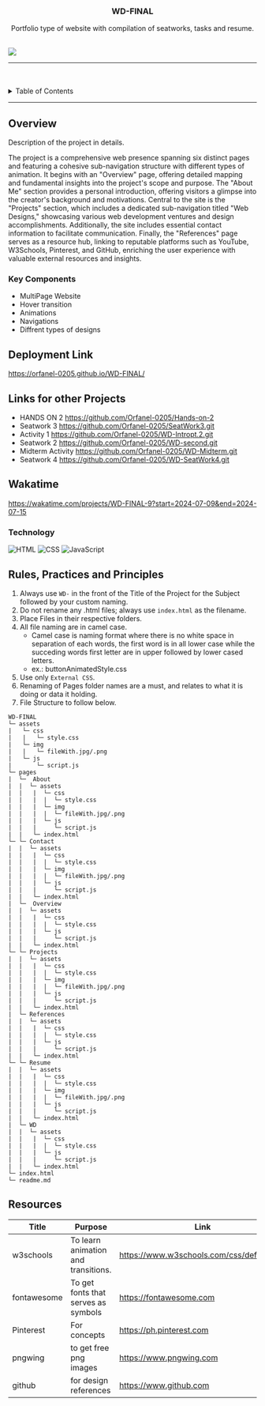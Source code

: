 <a name="readme-top">

<br/>

<br />
<div align="center">
  <a href="https://github.com/zyx-0314/">
  <!-- TODO: If you want to add logo or banner you can add it here -->
    
  </a>
<!-- TODO: Change Title to the name of the title of your Project -->
  <h3 align="center">WD-FINAL </h3>
</div>
<!-- TODO: Make a short description -->
<div align="center">
  Portfolio type of website with compilation of seatworks, tasks and resume. 
</div>

<br />

<!-- TODO: Change the zyx-0314 into your github username  -->
<!-- TODO: Change the WD-Template-Project into the same name of your folder -->
![](https://visit-counter.vercel.app/counter.png?page=Orfanel-0205/WD-FINAL)

---

<br />
<br />

<!-- TODO: If you want to add more layers for your readme -->
<details>
  <summary>Table of Contents</summary>
  <ol>
    <li>
      <a href="#overview">Overview</a>
      <ol>
        <li>
          <a href="#key-components">Key Components</a>
        </li>
        <li>
          <a href="#technology">Technology</a>
        </li>
      </ol>
    </li>
    <li>
      <a href="#rule,-practices-and-principles">Rules, Practices and Principles</a>
    </li>
    <li>
      <a href="#resources">Resources</a>
    </li>
  </ol>
</details>

---

## Overview

<!-- TODO: To be changed -->
<!-- The following are just sample -->
Description of the project in details.


The project is a comprehensive web presence spanning six distinct pages and featuring a cohesive sub-navigation structure with different types of animation. It begins with an "Overview" page, offering detailed mapping and fundamental insights into the project's scope and purpose. The "About Me" section provides a personal introduction, offering visitors a glimpse into the creator's background and motivations. Central to the site is the "Projects" section, which includes a dedicated sub-navigation titled "Web Designs," showcasing various web development ventures and design accomplishments. Additionally, the site includes essential contact information to facilitate communication. Finally, the "References" page serves as a resource hub, linking to reputable platforms such as YouTube, W3Schools, Pinterest, and GitHub, enriching the user experience with valuable external resources and insights.

### Key Components
<!-- TODO: List of Key Components -->
<!-- The following are just sample -->
- MultiPage Website
- Hover transition
- Animations
- Navigations
- Diffrent types of designs

## Deployment Link
https://orfanel-0205.github.io/WD-FINAL/
## Links for other Projects
- HANDS ON 2
https://github.com/Orfanel-0205/Hands-on-2
- Seatwork 3
https://github.com/Orfanel-0205/SeatWork3.git
- Activity 1
  https://github.com/Orfanel-0205/WD-Intropt.2.git
- Seatwork 2
https://github.com/Orfanel-0205/WD-second.git
- Midterm Activity
https://github.com/Orfanel-0205/WD-Midterm.git
- Seatwork 4
https://github.com/Orfanel-0205/WD-SeatWork4.git

## Wakatime
https://wakatime.com/projects/WD-FINAL-9?start=2024-07-09&end=2024-07-15

### Technology
<!-- TODO: List of Technology Used -->
![HTML](https://img.shields.io/badge/HTML-E34F26?style=for-the-badge&logo=html5&logoColor=white)
![CSS](https://img.shields.io/badge/CSS-1572B6?style=for-the-badge&logo=css3&logoColor=white)
![JavaScript](https://img.shields.io/badge/JavaScript-F7DF1E?style=for-the-badge&logo=javascript&logoColor=white)

## Rules, Practices and Principles
1. Always use `WD-` in the front of the Title of the Project for the Subject followed by your custom naming.
2. Do not rename any .html files; always use `index.html` as the filename.
3. Place Files in their respective folders.
4. All file naming are in camel case.
   - Camel case is naming format where there is no white space in separation of each words, the first word is in all lower case while the succeding words first letter are in upper followed by lower cased letters.
   - ex.: buttonAnimatedStyle.css
5. Use only `External CSS`.
6. Renaming of Pages folder names are a must, and relates to what it is doing or data it holding.
7. File Structure to follow below.

```
WD-FINAL
└─ assets
|   └─ css
|   |   └─ style.css
|   └─ img
|   |   └─ fileWith.jpg/.png
|   └─ js
|       └─ script.js
└─ pages
|  └─  About
|  |  └─ assets
|  |   |  └─ css
|  |   |  |  └─ style.css
|  |   |  └─ img
|  |   |  |  └─ fileWith.jpg/.png
|  |   |  └─ js
|  |   |     └─ script.js
|  |   └─ index.html
└─ └─ Contact
|  |  └─ assets
|  |   |  └─ css
|  |   |  |  └─ style.css
|  |   |  └─ img
|  |   |  |  └─ fileWith.jpg/.png
|  |   |  └─ js
|  |   |     └─ script.js
|  |   └─ index.html
|  └─  Overview
|  |  └─ assets
|  |   |  └─ css
|  |   |  |  └─ style.css
|  |   |  └─ js
|  |   |     └─ script.js
|  |   └─ index.html
└─ └─ Projects
|  |  └─ assets
|  |   |  └─ css
|  |   |  |  └─ style.css
|  |   |  └─ img
|  |   |  |  └─ fileWith.jpg/.png
|  |   |  └─ js
|  |   |     └─ script.js
|  |   └─ index.html
|  └─ References
|  |  └─ assets
|  |   |  └─ css
|  |   |  |  └─ style.css
|  |   |  └─ js
|  |   |     └─ script.js
|  |   └─ index.html
└─ └─ Resume
|  |  └─ assets
|  |   |  └─ css
|  |   |  |  └─ style.css
|  |   |  └─ img
|  |   |  |  └─ fileWith.jpg/.png
|  |   |  └─ js
|  |   |     └─ script.js
|  |   └─ index.html
|  └─ WD
|  |  └─ assets
|  |   |  └─ css
|  |   |  |  └─ style.css
|  |   |  └─ js
|  |   |     └─ script.js
|  |   └─ index.html
└─ index.html
└─ readme.md
```

## Resources

<!-- TODO: Add References -->
| Title | Purpose | Link |
|-|-|-|
| w3schools | To learn animation and transitions. | https://www.w3schools.com/css/default.asp |
| fontawesome | To get fonts that serves as symbols | https://fontawesome.com |
|Pinterest|For concepts | https://ph.pinterest.com|
|pngwing|to get free png images|https://www.pngwing.com|
|github|for design references|https://www.github.com|
